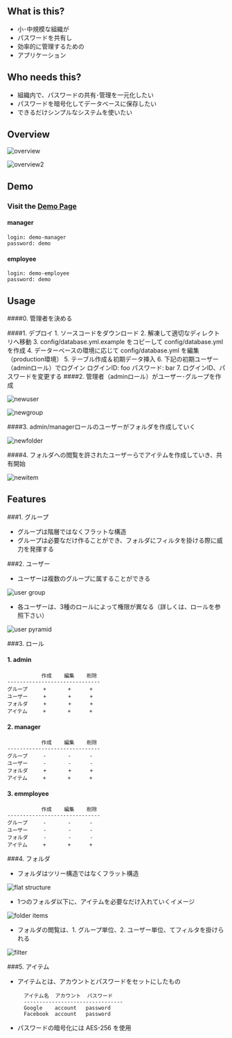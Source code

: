 ## What is this?
* 小･中規模な組織が
* パスワードを共有し
* 効率的に管理するための
* アプリケーション

## Who needs this?
* 組織内で、パスワードの共有･管理を一元化したい
* パスワードを暗号化してデータベースに保存したい
* できるだけシンプルなシステムを使いたい

## Overview

![overview](https://github.com/koyonote/password_app/raw/master/screenshot/overview.png "overview")

![overview2](https://github.com/koyonote/password_app/raw/master/screenshot/overview2.png "overview2")

## Demo
### Visit the [Demo Page](http://password-app.heroku.com/login "Demo")


#### manager

    login: demo-manager
    password: demo

#### employee

    login: demo-employee
    password: demo

## Usage

####0. 管理者を決める

####1. デプロイ
    1. ソースコードをダウンロード
    2. 解凍して適切なディレクトリへ移動
    3. config/database.yml.example をコピーして config/database.yml を作成
    4. データーベースの環境に応じて config/database.yml を編集（production環境）
    5. テーブル作成＆初期データ挿入
    6. 下記の初期ユーザー（adminロール）でログイン
      ログインID: foo
      パスワード: bar
    7. ログインID、パスワードを変更する
####2. 管理者（adminロール）がユーザー･グループを作成

![newuser](https://github.com/koyonote/password_app/raw/master/screenshot/newuser.png "newuser")

![newgroup](https://github.com/koyonote/password_app/raw/master/screenshot/newgroup.png "newgroup")

####3. admin/managerロールのユーザーがフォルダを作成していく

![newfolder](https://github.com/koyonote/password_app/raw/master/screenshot/newfolder.png "newfolder")

####4. フォルダへの閲覧を許されたユーザーらでアイテムを作成していき、共有開始

![newitem](https://github.com/koyonote/password_app/raw/master/screenshot/newitem.png "newitem")

## Features
###1. グループ

* グループは階層ではなくフラットな構造
* グループは必要なだけ作ることができ、フォルダにフィルタを掛ける際に威力を発揮する

###2. ユーザー

* ユーザーは複数のグループに属することができる

![user group](https://github.com/koyonote/password_app/raw/master/screenshot/user_group.jpg "user group")

* 各ユーザーは、3種のロールによって権限が異なる（詳しくは、ロールを参照下さい）

![user pyramid](https://github.com/koyonote/password_app/raw/master/screenshot/pyramid.jpg "user pyramid")

###3. ロール

#### 1. admin

               作成    編集    削除
    ------------------------------
    グループ     +       +      +
    ユーザー     +       +      +
    フォルダ     +       +      +
    アイテム     +       +      +

#### 2. manager

               作成    編集    削除
    ------------------------------
    グループ     -       -      -
    ユーザー     -       -      -
    フォルダ     +       +      +
    アイテム     +       +      +

#### 3. emmployee

               作成    編集    削除
    ------------------------------
    グループ     -       -      -
    ユーザー     -       -      -
    フォルダ     -       -      -
    アイテム     +       +      +

###4. フォルダ

* フォルダはツリー構造ではなくフラット構造

![flat structure](https://github.com/koyonote/password_app/raw/master/screenshot/tree-flat.jpg "tree flat")

* 1つのフォルダ以下に、アイテムを必要なだけ入れていくイメージ

![folder items](https://github.com/koyonote/password_app/raw/master/screenshot/folder_items.jpg "folder items")

* フォルダの閲覧は、1. グループ単位、2. ユーザー単位、てフィルタを掛けられる

![filter](https://github.com/koyonote/password_app/raw/master/screenshot/filter.jpg "filter")

###5. アイテム

* アイテムとは、アカウントとパスワードをセットにしたもの

        アイテム名  アカウント  パスワード
        --------------------------------
        Google    account   password
        Facebook  account   password
* パスワードの暗号化には AES-256 を使用

